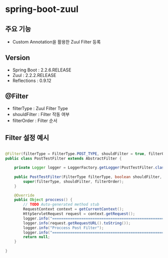 # spring-boot-zuul

## 주요 기능
* Custom Annotation을 활용한 Zuul Filter 등록

## Version
* Spring Boot : 2.2.6.RELEASE
* Zuul : 2.2.2.RELEASE
* Reflections : 0.9.12

## @Filter
* filterType : Zuul Filter Type
* shouldFilter : Filter 작동 여부
* filterOrder : Filter 순서

## Filter 설정 예시
```java

@Filter(filterType = FilterType.POST_TYPE, shouldFilter = true, filterOrder = 1)
public class PostTestFilter extends AbstractFilter {

	private Logger logger = LoggerFactory.getLogger(PostTestFilter.class);
	
	public PostTestFilter(FilterType filterType, boolean shouldFilter, int filterOrder) {
		super(filterType, shouldFilter, filterOrder);
	}

	@Override
	public Object proccess() {
		// TODO Auto-generated method stub
		RequestContext context = getCurrentContext();
		HttpServletRequest request = context.getRequest();
		logger.info("======================================================");
		logger.info(request.getRequestURL().toString());
		logger.info("Proccess Post Filter");
		logger.info("======================================================");
		return null;
	}
	
}

```
